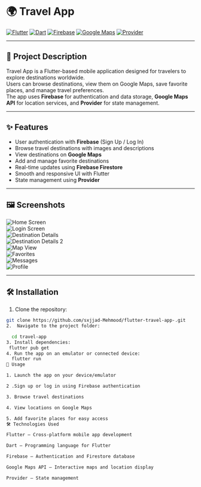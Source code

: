 # 🌍 Travel App

[![Flutter](https://img.shields.io/badge/Flutter-02569B?style=for-the-badge&logo=flutter&logoColor=white)](https://flutter.dev/)
[![Dart](https://img.shields.io/badge/Dart-0175C2?style=for-the-badge&logo=dart&logoColor=white)](https://dart.dev/)
[![Firebase](https://img.shields.io/badge/Firebase-FFCA28?style=for-the-badge&logo=firebase&logoColor=white)](https://firebase.google.com/)
[![Google Maps](https://img.shields.io/badge/Google_Maps-4285F4?style=for-the-badge&logo=google-maps&logoColor=white)](https://developers.google.com/maps)
[![Provider](https://img.shields.io/badge/Provider-42A5F5?style=for-the-badge)](https://pub.dev/packages/provider)

---

## 📌 Project Description
Travel App is a Flutter-based mobile application designed for travelers to explore destinations worldwide.  
Users can browse destinations, view them on Google Maps, save favorite places, and manage travel preferences.  
The app uses **Firebase** for authentication and data storage, **Google Maps API** for location services, and **Provider** for state management.

---

## ✨ Features
- User authentication with **Firebase** (Sign Up / Log In)
- Browse travel destinations with images and descriptions
- View destinations on **Google Maps**
- Add and manage favorite destinations
- Real-time updates using **Firebase Firestore**
- Smooth and responsive UI with Flutter
- State management using **Provider**

---

## 🖼 Screenshots

![Home Screen](Screenshots/home.png)  
![Login Screen](Screenshots/login.png)  
![Destination Details](Screenshots/details.png)  
![Destination Details 2](Screenshots/details1.png)  
![Map View](Screenshots/map.png)  
![Favorites](Screenshots/favourite.png)  
![Messages](Screenshots/messages.png)  
![Profile](Screenshots/profile.png)


---

## 🛠 Installation

1. Clone the repository:
```bash
git clone https://github.com/sxjjad-Mehmood/flutter-travel-app-.git
2.  Navigate to the project folder:

  cd travel-app
3. Install dependencies:
 flutter pub get
4. Run the app on an emulator or connected device:
  flutter run
📖 Usage

1. Launch the app on your device/emulator

2 .Sign up or log in using Firebase authentication

3. Browse travel destinations

4. View locations on Google Maps

5. Add favorite places for easy access
🛠 Technologies Used

Flutter – Cross-platform mobile app development

Dart – Programming language for Flutter

Firebase – Authentication and Firestore database

Google Maps API – Interactive maps and location display

Provider – State management



